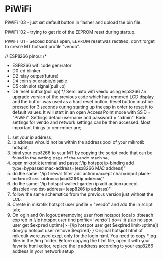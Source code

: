 # PiWiFi
PiWiFi 103 - just set default button in flasher and upload the bin file.

PiWiFi 102 - trying to get rid of the EEPROM reset during startup.

PiWiFi 101 - Second bonus open, EEPROM reset was rectified, don't forget to create MT hotspot profile "vendo".

// ESP8266 pinout
/*
 * ESP8266 wifi code generator
 * D0 led blinker
 * D2 relay output(future)
 * D4 coin slot enable/disable
 * D5 coin slot signal(pull up)
 * D6 reset button(pull up)
 */
Semi auto wifi vendo using esp8266
An upgrade version of the previous code which has removed LCD display and the button was used as a hard reset button.
Reset button must be pressed for 3 seconds during starting up the esp in order to reset it to default values.
It will start in an open Access Point mode with SSID = "PiWiFi". Settings defaul username and password = "admin".
Basic settings for vendo and network settings can be then accessed.
Most important things to remember are;
1. set your ip address,
2. ip address whould not be within the address pool of your mikrotik hotspot,
3. bind your esp8266 to your MT by copying the script code that can be found in the setting page of the vendo machine,
4. open mikrotik terminal and paste:"/ip hotspot ip-binding add type=bypassed mac-address=(esp8266 MAC address)"
5. do the same: "/ip firewall filter add action=accept chain=input place-before=0 src-address=(esp8266 ip address)"
6. do the same: "/ip hotspot walled-garden ip add action=accept disabled=no dst-address=(esp8266 ip address)"
7. follow the same schematics from the previous version just without the LCD.
8. Create in mikrotik hotspot user profile = "vendo" and add the in script tab;
9. On login and On logout: 
    #removing user from hotspot
    :local x
    :foreach expired in [/ip hotspot user find profile="vendo"] do={
    :if ([/ip hotspot user get $expired uptime]>=[/ip hotspot user get $expired limit-uptime]) do={/ip hotspot user remove $expired}
    }
Original hotspot html of mikrotik were used exept only for the login html. You need to copy *.jpg files in the /img folder.
Before copying the html file, open it with your favorite html editor, replace the ip address according to your esp8266 address in your network setup
